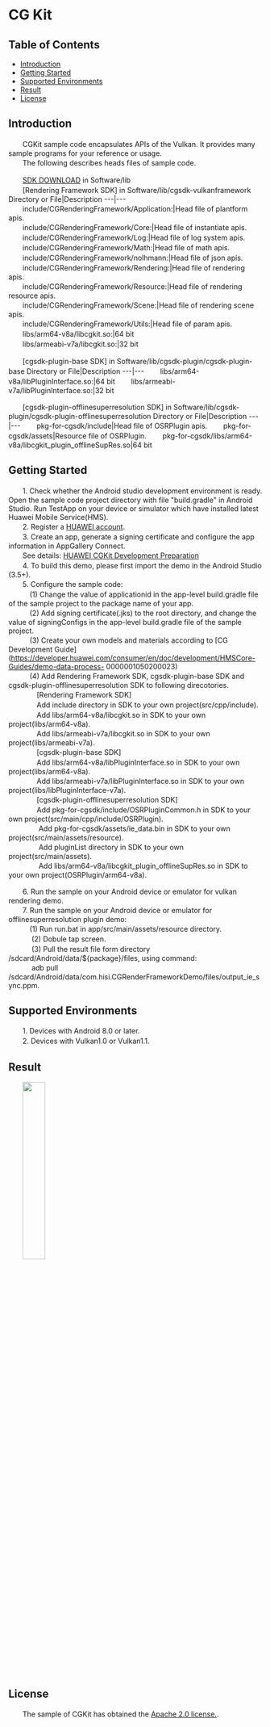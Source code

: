 # CG Kit

## Table of Contents
* [Introduction](#introduction)
* [Getting Started](#getting-started)
* [Supported Environments](#supported-environments)
* [Result](#result)
* [License](#license)
## Introduction
　　CGKit sample code encapsulates APIs of the Vulkan. It provides many sample programs for your reference or usage.<br>
　　The following describes heads files of sample code.<br>

　　[SDK DOWNLOAD](https://developer.huawei.com/consumer/en/doc/development/HMSCore-Library-V5/sdk-download-0000001050441521-V5) in Software/lib<br>
　　[Rendering Framework SDK] in Software/lib/cgsdk-vulkanframework<br>
  Directory or File|Description
  ---|---
　　include/CGRenderingFramework/Application:|Head file of plantform apis.<br>
　　include/CGRenderingFramework/Core:|Head file of instantiate apis.<br>
　　include/CGRenderingFramework/Log:|Head file of log system apis.<br>
　　include/CGRenderingFramework/Math:|Head file of math apis.<br>
　　include/CGRenderingFramework/nolhmann:|Head file of json apis.<br>
　　include/CGRenderingFramework/Rendering:|Head file of rendering apis.<br>
　　include/CGRenderingFramework/Resource:|Head file of rendering resource apis.<br>
　　include/CGRenderingFramework/Scene:|Head file of rendering scene apis.<br>
　　include/CGRenderingFramework/Utils:|Head file of param apis.<br>
　　libs/arm64-v8a/libcgkit.so:|64 bit<br>
　　libs/armeabi-v7a/libcgkit.so:|32 bit<br>

　　[cgsdk-plugin-base SDK] in Software/lib/cgsdk-plugin/cgsdk-plugin-base
  Directory or File|Description
  ---|---
　　libs/arm64-v8a/libPluginInterface.so:|64 bit
　　libs/armeabi-v7a/libPluginInterface.so:|32 bit

　　[cgsdk-plugin-offlinesuperresolution SDK] in Software/lib/cgsdk-plugin/cgsdk-plugin-offlinesuperresolution
  Directory or File|Description
  ---|---
　　pkg-for-cgsdk/include|Head file of OSRPlugin apis.
　　pkg-for-cgsdk/assets|Resource file of OSRPlugin.
　　pkg-for-cgsdk/libs/arm64-v8a/libcgkit_plugin_offlineSupRes.so|64 bit

## Getting Started
　　1. Check whether the Android studio development environment is ready. Open the sample code project directory with file "build.gradle" in Android Studio. Run TestApp on your device or simulator which have installed latest Huawei Mobile Service(HMS).<br>
　　2. Register a [HUAWEI account](https://developer.huawei.com/consumer/en/).<br>
　　3. Create an app, generate a signing certificate and configure the app information in AppGallery Connect.<br>
   　　See details: [HUAWEI CGKit Development Preparation](https://developer.huawei.com/consumer/en/doc/development/HMSCore-Guides/environment-req-0000001050200019)<br>
　　4. To build this demo, please first import the demo in the Android Studio (3.5+).<br>
　　5. Configure the sample code:<br>
　　　(1) Change the value of applicationid in the app-level build.gradle file of the sample project to the package name of your app.<br>
　　　(2) Add signing certificate(.jks) to the root directory, and change the value of signingConfigs in the app-level build.gradle file of the sample project.<br>
　　　(3) Create your own models and materials according to [CG Development Guide](https://developer.huawei.com/consumer/en/doc/development/HMSCore-Guides/demo-data-process-    0000001050200023)<br>
   　　　(4) Add Rendering Framework SDK, cgsdk-plugin-base SDK and cgsdk-plugin-offlinesuperresolution SDK to following direcotories.<br>
    　　　　[Rendering Framework SDK]<br>
    　　　　Add include directory in SDK to your own project(src/cpp/include).<br>
    　　　　Add libs/arm64-v8a/libcgkit.so in SDK to your own project(libs/arm64-v8a).<br>
    　　　　Add libs/armeabi-v7a/libcgkit.so in SDK to your own project(libs/armeabi-v7a).<br>
    　　　　[cgsdk-plugin-base SDK]<br>
    　　　　Add libs/arm64-v8a/libPluginInterface.so in SDK to your own project(libs/arm64-v8a).<br>
    　　　　Add libs/armeabi-v7a/libPluginInterface.so in SDK to your own project(libs/libPluginInterface-v7a).<br>
    　　　　[cgsdk-plugin-offlinesuperresolution SDK]<br>
    　　　　Add pkg-for-cgsdk/include/OSRPluginCommon.h in SDK to your own project(src/main/cpp/include/OSRPlugin).<br>
   　　 　　Add pkg-for-cgsdk/assets/ie_data.bin in SDK to your own project(src/main/assets/resource).<br>
   　　 　　Add pluginList directory in SDK to your own project(src/main/assets).<br>
 　　   　　Add libs/arm64-v8a/libcgkit_plugin_offlineSupRes.so in SDK to your own project(OSRPlugin/arm64-v8a).<br>
    
　　6. Run the sample on your Android device or emulator for vulkan rendering demo.<br>
　　7. Run the sample on your Android device or emulator for offlinesuperresolution plugin demo:<br>
   　　　(1) Run run.bat in app/src/main/assets/resource directory.<br>
 　　  　(2) Dobule tap screen.<br>
 　　  　(3) Pull the result file form directory /sdcard/Android/data/${package}/files, using command:<br>
 　　　     adb pull /sdcard/Android/data/com.hisi.CGRenderFrameworkDemo/files/output_ie_sync.ppm.<br>

## Supported Environments
　　1. Devices with Android 8.0 or later.<br>
　　2. Devices with Vulkan1.0 or Vulkan1.1.<br>

## Result
　　<img src="CGRenderResult.jpg" width="30%" height="30%">
## License
　　The sample of CGKit has obtained the [Apache 2.0 license.](http://www.apache.org/licenses/LICENSE-2.0).
